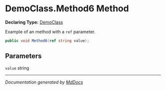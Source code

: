 ﻿# DemoClass.Method6 Method

**Declaring Type:** [DemoClass](../index.md)

Example of an method with a `ref` parameter.

```csharp
public void Method6(ref string value);
```

## Parameters

`value`  string

___

*Documentation generated by [MdDocs](https://github.com/ap0llo/mddocs)*
